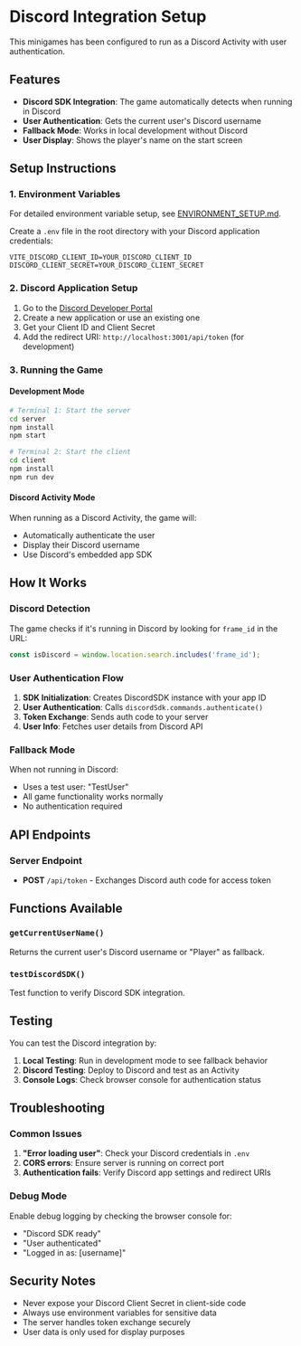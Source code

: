 # Discord Integration Setup

This minigames has been configured to run as a Discord Activity with user authentication.

## Features

- **Discord SDK Integration**: The game automatically detects when running in Discord
- **User Authentication**: Gets the current user's Discord username
- **Fallback Mode**: Works in local development without Discord
- **User Display**: Shows the player's name on the start screen

## Setup Instructions

### 1. Environment Variables

For detailed environment variable setup, see [ENVIRONMENT_SETUP.md](./ENVIRONMENT_SETUP.md).

Create a `.env` file in the root directory with your Discord application credentials:

```env
VITE_DISCORD_CLIENT_ID=YOUR_DISCORD_CLIENT_ID
DISCORD_CLIENT_SECRET=YOUR_DISCORD_CLIENT_SECRET
```

### 2. Discord Application Setup

1. Go to the [Discord Developer Portal](https://discord.com/developers/applications)
2. Create a new application or use an existing one
3. Get your Client ID and Client Secret
4. Add the redirect URI: `http://localhost:3001/api/token` (for development)

### 3. Running the Game

#### Development Mode
```bash
# Terminal 1: Start the server
cd server
npm install
npm start

# Terminal 2: Start the client
cd client
npm install
npm run dev
```

#### Discord Activity Mode
When running as a Discord Activity, the game will:
- Automatically authenticate the user
- Display their Discord username
- Use Discord's embedded app SDK

## How It Works

### Discord Detection
The game checks if it's running in Discord by looking for `frame_id` in the URL:
```javascript
const isDiscord = window.location.search.includes('frame_id');
```

### User Authentication Flow
1. **SDK Initialization**: Creates DiscordSDK instance with your app ID
2. **User Authentication**: Calls `discordSdk.commands.authenticate()`
3. **Token Exchange**: Sends auth code to your server
4. **User Info**: Fetches user details from Discord API

### Fallback Mode
When not running in Discord:
- Uses a test user: "TestUser"
- All game functionality works normally
- No authentication required

## API Endpoints

### Server Endpoint
- **POST** `/api/token` - Exchanges Discord auth code for access token

## Functions Available

### `getCurrentUserName()`
Returns the current user's Discord username or "Player" as fallback.

### `testDiscordSDK()`
Test function to verify Discord SDK integration.

## Testing

You can test the Discord integration by:

1. **Local Testing**: Run in development mode to see fallback behavior
2. **Discord Testing**: Deploy to Discord and test as an Activity
3. **Console Logs**: Check browser console for authentication status

## Troubleshooting

### Common Issues

1. **"Error loading user"**: Check your Discord credentials in `.env`
2. **CORS errors**: Ensure server is running on correct port
3. **Authentication fails**: Verify Discord app settings and redirect URIs

### Debug Mode
Enable debug logging by checking the browser console for:
- "Discord SDK ready"
- "User authenticated" 
- "Logged in as: [username]"

## Security Notes

- Never expose your Discord Client Secret in client-side code
- Always use environment variables for sensitive data
- The server handles token exchange securely
- User data is only used for display purposes
